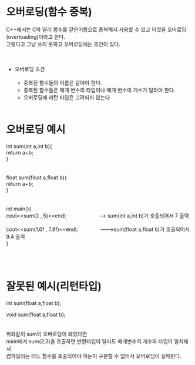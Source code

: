 오버로딩(함수 중복)
=============
C++에서는 C와 달리 함수를 같은이름으로 중복해서 사용할 수 있고 이것을 오버로딩(overloading)이라고 한다.  
그렇다고 그냥 쓰지 못하고 오버로딩에는 조건이 있다.  
<br><br>
  * 오버로딩 조건<br><br>
    * 중복된 함수들의 이름은 같아야 한다.
    * 중복된 함수들은 매개 변수의 타입이나 매개 변수의 개수가 달라야 한다.
    * 오버로딩에 리턴 타입은 고려되지 않는다.
<br><br>

오버로딩 예시
============
int sum(int a,int b){  
return a+b;  
}  
<br><br>
float sum(float a,float b){  
return a+b;  
}  
<br><br>
int main(){  
cout<<sum(2 , 5)<<endl;　　　　　　 --> sum(int a,int b)가 호출되어서 7 출력
  <br><br>
cout<<sum(1.6f , 7.8f)<<endl;　　　　 --->sum(float a,float b)가 호출되어서 9.4 출력  
}  
  
<br><br>

잘못된 예시(리턴타입)
=================
int sum(float a,float b);  
  
void sum(float a,float b);  
  <br><br>
위와같이 sum이 오버로딩이 돼있다면  
main에서 sum(2,3)을 호출하면 반환타입이 달라도 매개변수의 개수와 타입이 일치해서  
컴파일러는 어느 함수를 호출되어야 하는지 구분할 수 없어서 오버로딩이 실패한다.
